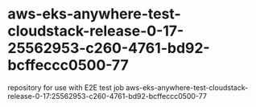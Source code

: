 # aws-eks-anywhere-test-cloudstack-release-0-17-25562953-c260-4761-bd92-bcffeccc0500-77
repository for use with E2E test job aws-eks-anywhere-test-cloudstack-release-0-17:25562953-c260-4761-bd92-bcffeccc0500-77
